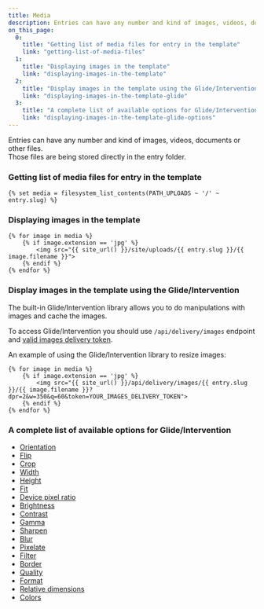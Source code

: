 ```yaml
---
title: Media
description: Entries can have any number and kind of images, videos, documents or other files. Those files are being stored directly in the entry folder.
on_this_page:
  0:
    title: "Getting list of media files for entry in the template"
    link: "getting-list-of-media-files"
  1:
    title: "Displaying images in the template"
    link: "displaying-images-in-the-template"
  2:
    title: "Display images in the template using the Glide/Intervention"
    link: "displaying-images-in-the-template-glide"
  3:
    title: "A complete list of available options for Glide/Intervention"
    link: "displaying-images-in-the-template-glide-options"
---
```


Entries can have any number and kind of images, videos, documents or other files.  
Those files are being stored directly in the entry folder.

### <a name="getting-list-of-media-files"></a> Getting list of media files for entry in the template

```twig
{% set media = filesystem_list_contents(PATH_UPLOADS ~ '/' ~ entry.slug) %}
```

### <a name="displaying-images-in-the-template"></a> Displaying images in the template

```twig
{% for image in media %}
    {% if image.extension == 'jpg' %}
        <img src="{{ site_url() }}/site/uploads/{{ entry.slug }}/{{ image.filename }}">
    {% endif %}
{% endfor %}
```

### <a name="displaying-images-in-the-template-glide"></a> Display images in the template using the Glide/Intervention

The built-in Glide/Intervention library allows you to do manipulations with images and cache the images.

To access Glide/Intervention you should use `/api/delivery/images` endpoint and [valid images delivery token](http://docs.flextype.org/en/advanced/api/rest/delivery/images).

An example of using the Glide/Intervention library to resize images:

```twig
{% for image in media %}
    {% if image.extension == 'jpg' %}
        <img src="{{ site_url() }}/api/delivery/images/{{ entry.slug }}/{{ image.filename }}?dpr=2&w=350&q=60&token=YOUR_IMAGES_DELIVERY_TOKEN">
    {% endif %}
{% endfor %}
```

### <a name="displaying-images-in-the-template-glide-options"></a> A complete list of available options for Glide/Intervention
* [Orientation](./media/glide/orientation)
* [Flip](./media/glide/flip)
* [Crop](./media/glide/crop)
* [Width](./media/glide/width)
* [Height](./media/glide/height)
* [Fit](./media/glide/fit)
* [Device pixel ratio](./media/glide/device-pixel-ratio)
* [Brightness](./media/glide/brightness)
* [Contrast](./media/glide/contrast)
* [Gamma](./media/glide/gamma)
* [Sharpen](./media/glide/sharpen)
* [Blur](./media/glide/blur)
* [Pixelate](./media/glide/pixelate)
* [Filter](./media/glide/filter)
* [Border](./media/glide/border)
* [Quality](./media/glide/quality)
* [Format](./media/glide/format)
* [Relative dimensions](./media/glide/relative-dimensions)
* [Colors](./media/glide/colors)

<!--
<http://glide.thephpleague.com/1.0/api/quick-reference/>
-->
